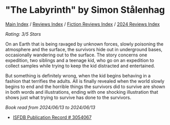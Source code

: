 # "The Labyrinth" by Simon Stålenhag

[Main Index](../../../README.md) / [Reviews Index](../../README.md) / [Fiction Reviews Index](../README.md) / [2024 Reviews Index](README.md)

*Rating: 3/5 Stars*

On an Earth that is being ravaged by unknown forces, slowly poisoning the atmosphere and the surface, the survivors hide out in underground bases, occasionally wandering out to the surface. The story concerns one expedition, two siblings and a teenage kid, who go on an expedition to collect samples while trying to keep the kid distracted and entertained.

But something is definitely wrong, when the kid begins behaving in a fashion that terrifies the adults. All is finally revealed when the world slowly begins to end and the horrible things the survivors did to survive are shown in both words and illustrations, ending with one shocking illustration that shows just what trying to survive has done to the survivors.

*Book read from 2024/06/13 to 2024/06/13*

- [ISFDB Publication Record # 3054067](https://www.isfdb.org/cgi-bin/title.cgi?3054067)
